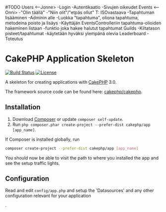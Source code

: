 #TODO
Users <--Jonne>
	-Login
	-Autentikaatio
	-Sivujen oikeudet
Events <--Onni>
	-"Olin täällä"
		-"Niin olit"/"etpäs ollut" T: ISOvastaava
	-Tapahtuman lisääminen
		-Adminin alle
	-Luokka "tapahtuma", oliona tapahtuma, metodeina poisto ja lisäys
	-Käyttäjän EventsControlleriin tapahtuma-olioiden hakeminen listaan
		-funktio joka hakee halutut tapahtumat
Guilds
	-Kiltatason pisteet/tapahtumat
		-käytetään hyväksi ylempänä olevia
Leaderboard
	-Toteutus



# CakePHP Application Skeleton

[![Build Status](https://api.travis-ci.org/cakephp/app.png)](https://travis-ci.org/cakephp/app)
[![License](https://poser.pugx.org/cakephp/app/license.svg)](https://packagist.org/packages/cakephp/app)

A skeleton for creating applications with [CakePHP](http://cakephp.org) 3.0.

The framework source code can be found here: [cakephp/cakephp](https://github.com/cakephp/cakephp).

## Installation

1. Download [Composer](http://getcomposer.org/doc/00-intro.md) or update `composer self-update`.
2. Run `php composer.phar create-project --prefer-dist cakephp/app [app_name]`.

If Composer is installed globally, run
```bash
composer create-project --prefer-dist cakephp/app [app_name]
```

You should now be able to visit the path to where you installed the app and see
the setup traffic lights.

## Configuration

Read and edit `config/app.php` and setup the 'Datasources' and any other
configuration relevant for your application

.
